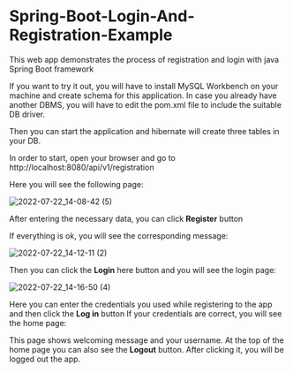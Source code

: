 # Spring-Boot-Login-And-Registration-Example

This web app demonstrates the process of registration and login with java Spring Boot framework

If you want to try it out, you will have to install MySQL Workbench on your machine and create schema for this application. In case you already have another DBMS, you will have to edit the pom.xml file to include the suitable DB driver.

Then you can start the application and hibernate will create three tables in your DB.

In order to start, open your browser and go to http://localhost:8080/api/v1/registration

Here you will see the following page:

![2022-07-22_14-08-42 (5)](https://user-images.githubusercontent.com/81825828/180518873-b20e91e0-f4a2-479f-ae86-508ee54c5bc1.png)


After entering the necessary data, you can click <b>Register</b> button

If everything is ok, you will see the corresponding message:

![2022-07-22_14-12-11 (2)](https://user-images.githubusercontent.com/81825828/180519062-0d39e15c-4bed-4c98-aba0-1bcf1e26ac6f.png)


Then you can click the <b>Login</b> here button and you will see the login page:

![2022-07-22_14-16-50 (4)](https://user-images.githubusercontent.com/81825828/180519458-2c48a8fa-4ceb-45ae-9247-1512baeabd8a.png)


Here you can enter the credentials you used while registering to the app and then click the <b>Log in</b> button
If your credentials are correct, you will see the home page:




This page shows welcoming message and your username. At the top of the home page you can also see the <b>Logout</b> button. After clicking it, you will be logged out the app. 
